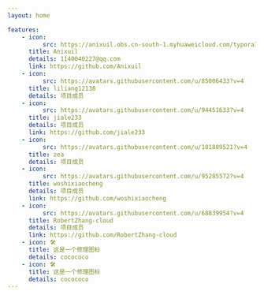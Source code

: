 ```yaml
---
layout: home

features:
    - icon:
          src: https://anixuil.obs.cn-south-1.myhuaweicloud.com/typoraImageResource/202302141708887.jpg
      title: Anixuil
      details: 1140040227@qq.com
      link: https://github.com/Anixuil
    - icon:
          src: https://avatars.githubusercontent.com/u/85006433?v=4
      title: liliang12138
      details: 项目成员
    - icon:
          src: https://avatars.githubusercontent.com/u/94451633?v=4
      title: jiale233
      details: 项目成员
      link: https://github.com/jiale233
    - icon:
          src: https://avatars.githubusercontent.com/u/101889521?v=4
      title: zea
      details: 项目成员
    - icon:
          src: https://avatars.githubusercontent.com/u/95285572?v=4
      title: woshixiaocheng
      details: 项目成员
      link: https://github.com/woshixiaocheng
    - icon:
          src: https://avatars.githubusercontent.com/u/68839954?v=4
      title: RobertZhang-cloud
      details: 项目成员
      link: https://github.com/RobertZhang-cloud
    - icon: 🛠️
      title: 这是一个修理图标
      details: cocococo
    - icon: 🛠️
      title: 这是一个修理图标
      details: cocococo
---
```

